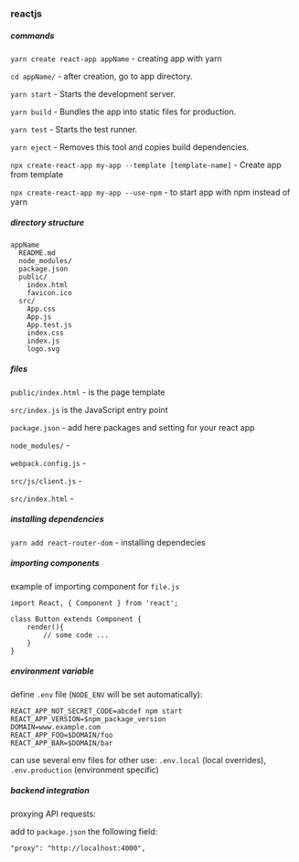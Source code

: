 ### reactjs

##### commands

  ```yarn create react-app appName``` - creating app with yarn

  ```cd appName/``` - after creation, go to app directory.

  ```yarn start``` - Starts the development server.

  ```yarn build``` - Bundles the app into static files for production.

  ```yarn test``` - Starts the test runner.

  ```yarn eject``` - Removes this tool and copies build dependencies.

  ```npx create-react-app my-app --template [template-name]``` - Create app from template

  ```npx create-react-app my-app --use-npm``` - to start app with npm instead of yarn

##### directory structure

```
appName
  README.md
  node_modules/
  package.json
  public/
    index.html
    favicon.ico
  src/
    App.css
    App.js
    App.test.js
    index.css
    index.js
    logo.svg
```

##### files

```public/index.html``` - is the page template

```src/index.js``` is the JavaScript entry point

``` package.json ``` - add here packages and setting for your react app

``` node_modules/ ``` - 

``` webpack.config.js ``` -

``` src/js/client.js ``` -

``` src/index.html ``` -

##### installing dependencies

  ```yarn add react-router-dom``` - installing dependecies

##### importing components

example of importing component for ```file.js``` 

```
import React, { Component } from 'react';

class Button extends Component {
    render(){
        // some code ...
    }
}
```

##### environment variable

define ```.env``` file (```NODE_ENV``` will be set automatically):

```
REACT_APP_NOT_SECRET_CODE=abcdef npm start
REACT_APP_VERSION=$npm_package_version
DOMAIN=www.example.com
REACT_APP_FOO=$DOMAIN/foo
REACT_APP_BAR=$DOMAIN/bar
```

can use several env files for other use: ```.env.local``` (local overrides), ```.env.production``` (environment specific)


##### backend integration

proxying API requests:

add to ```package.json``` the following field:
```
"proxy": "http://localhost:4000",
```

